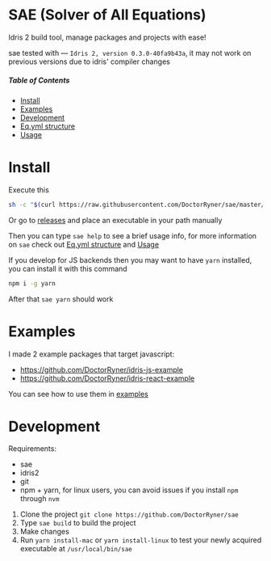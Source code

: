 # SAE (Solver of All Equations)

Idris 2 build tool, manage packages and projects with ease!

sae tested with — `Idris 2, version 0.3.0-40fa9b43a`, it may not work on previous versions due to idris' compiler changes

##### Table of Contents
- [Install](#install)
- [Examples](#examples)
- [Development](#development)
- [Eq.yml structure](docs/Eq.yml-Structure.md)
- [Usage](docs/Usage.md)

# Install

Execute this
```bash
sh -c "$(curl https://raw.githubusercontent.com/DoctorRyner/sae/master/scripts/install.sh)"
```

Or go to [releases](https://github.com/DoctorRyner/sae/releases) and place an executable in your path manually

Then you can type `sae help` to see a brief usage info, for more information on `sae` check out [Eq.yml structure](docs/Eq.yml-Structure.md) and [Usage](docs/Usage.md)

If you develop for JS backends then you may want to have `yarn` installed, you can install it with this command
```bash
npm i -g yarn
```

After that `sae yarn` should work

# Examples

I made 2 example packages that target javascript:
* https://github.com/DoctorRyner/idris-js-example
* https://github.com/DoctorRyner/idris-react-example

You can see how to use them in [examples](https://github.com/DoctorRyner/sae/tree/master/example)

# Development

Requirements:
* sae
* idris2
* git
* npm + yarn, for linux users, you can avoid issues if you install `npm` through `nvm`

1. Clone the project `git clone https://github.com/DoctorRyner/sae`
2. Type `sae build` to build the project
3. Make changes
4. Run `yarn install-mac` or `yarn install-linux` to test your newly acquired executable at `/usr/local/bin/sae`
